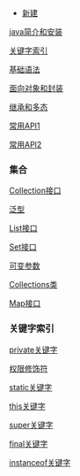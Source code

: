 - [新建](https://github.com/GrowTowardsSunlight/For-the-interview/new/master/java)

[java简介和安装](java简介和安装.md)

[关键字索引](#关键字索引)

[基础语法](java基础语法.md)

[面向对象和封装](java面向对象和封装.md)

[继承和多态](继承和多态.md)

[常用API1](常用API.md)

[常用API2](常用API2.md)

### 集合

[Collection接口](Collection接口.md)

[泛型](泛型.md)

[List接口](List接口.md)

[Set接口](Set接口.md)

[可变参数](可变参数.md)

[Collections类](Collections类.md)

[Map接口](Map接口.md)

[](.md)

[](.md)


### 关键字索引

[private关键字](https://github.com/GrowTowardsSunlight/For-the-interview/blob/master/java/java面向对象和封装.md#private关键字)

[权限修饰符](https://github.com/GrowTowardsSunlight/For-the-interview/blob/master/java/继承和多态.md#权限修饰符)

[static关键字](https://github.com/GrowTowardsSunlight/For-the-interview/blob/master/java/java面向对象和封装.md#static)

[this关键字](https://github.com/GrowTowardsSunlight/For-the-interview/blob/master/java/继承和多态.md#this)

[super关键字](https://github.com/GrowTowardsSunlight/For-the-interview/blob/master/java/继承和多态.md#super)

[final关键字](https://github.com/GrowTowardsSunlight/For-the-interview/blob/master/java/继承和多态.md#final)

[instanceof关键字](https://github.com/GrowTowardsSunlight/For-the-interview/blob/master/java/继承和多态.md#instanceof)

[]()

[]()
